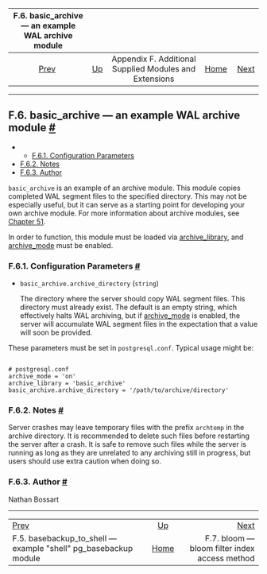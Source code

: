 <!--?xml version="1.0" encoding="UTF-8" standalone="no"?-->

|                          F.6. basic\_archive — an example WAL archive module                          |                                                                             |                                                        |                                                       |                                                                     |
| :---------------------------------------------------------------------------------------------------: | :-------------------------------------------------------------------------- | :----------------------------------------------------: | ----------------------------------------------------: | ------------------------------------------------------------------: |
| [Prev](basebackup-to-shell.html "F.5. basebackup_to_shell — example \"shell\" pg_basebackup module")  | [Up](contrib.html "Appendix F. Additional Supplied Modules and Extensions") | Appendix F. Additional Supplied Modules and Extensions | [Home](index.html "PostgreSQL 17devel Documentation") |  [Next](bloom.html "F.7. bloom — bloom filter index access method") |

***

## F.6. basic\_archive — an example WAL archive module [#](#BASIC-ARCHIVE)

  * *   [F.6.1. Configuration Parameters](basic-archive.html#BASIC-ARCHIVE-CONFIGURATION-PARAMETERS)
  * [F.6.2. Notes](basic-archive.html#BASIC-ARCHIVE-NOTES)
  * [F.6.3. Author](basic-archive.html#BASIC-ARCHIVE-AUTHOR)

`basic_archive` is an example of an archive module. This module copies completed WAL segment files to the specified directory. This may not be especially useful, but it can serve as a starting point for developing your own archive module. For more information about archive modules, see [Chapter 51](archive-modules.html "Chapter 51. Archive Modules").

In order to function, this module must be loaded via [archive\_library](runtime-config-wal.html#GUC-ARCHIVE-LIBRARY), and [archive\_mode](runtime-config-wal.html#GUC-ARCHIVE-MODE) must be enabled.

### F.6.1. Configuration Parameters [#](#BASIC-ARCHIVE-CONFIGURATION-PARAMETERS)

* `basic_archive.archive_directory` (`string`)

    The directory where the server should copy WAL segment files. This directory must already exist. The default is an empty string, which effectively halts WAL archiving, but if [archive\_mode](runtime-config-wal.html#GUC-ARCHIVE-MODE) is enabled, the server will accumulate WAL segment files in the expectation that a value will soon be provided.

These parameters must be set in `postgresql.conf`. Typical usage might be:

```

# postgresql.conf
archive_mode = 'on'
archive_library = 'basic_archive'
basic_archive.archive_directory = '/path/to/archive/directory'
```

### F.6.2. Notes [#](#BASIC-ARCHIVE-NOTES)

Server crashes may leave temporary files with the prefix `archtemp` in the archive directory. It is recommended to delete such files before restarting the server after a crash. It is safe to remove such files while the server is running as long as they are unrelated to any archiving still in progress, but users should use extra caution when doing so.

### F.6.3. Author [#](#BASIC-ARCHIVE-AUTHOR)

Nathan Bossart

***

|                                                                                                       |                                                                             |                                                                     |
| :---------------------------------------------------------------------------------------------------- | :-------------------------------------------------------------------------: | ------------------------------------------------------------------: |
| [Prev](basebackup-to-shell.html "F.5. basebackup_to_shell — example \"shell\" pg_basebackup module")  | [Up](contrib.html "Appendix F. Additional Supplied Modules and Extensions") |  [Next](bloom.html "F.7. bloom — bloom filter index access method") |
| F.5. basebackup\_to\_shell — example "shell" pg\_basebackup module                                    |            [Home](index.html "PostgreSQL 17devel Documentation")            |                       F.7. bloom — bloom filter index access method |
